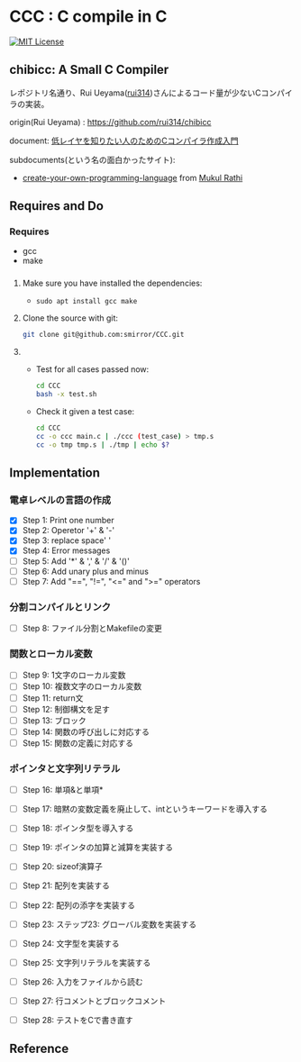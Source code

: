 # CCC : C compile in C

[![MIT License](https://img.shields.io/badge/license-MIT-blue.svg)](https://opensource.org/licenses/MIT)

## chibicc: A Small C Compiler
レポジトリ名通り、Rui Ueyama([rui314](https://github.com/rui314))さんによるコード量が少ないCコンパイラの実装。


origin(Rui Ueyama) : https://github.com/rui314/chibicc

document: [低レイヤを知りたい人のためのCコンパイラ作成入門](https://www.sigbus.info/compilerbook)

subdocuments(という名の面白かったサイト):

- [create-your-own-programming-language](https://mukulrathi.co.uk/create-your-own-programming-language/llvm-ir-cpp-api-tutorial/)
 from [Mukul Rathi](https://twitter.com/mukulrathi_)

## Requires and Do
### Requires
 - gcc
 - make
### 
1. Make sure you have installed the dependencies:
   - `sudo apt install gcc make`

2. Clone the source with git:
     ```bash
   git clone git@github.com:smirror/CCC.git
    ```
3. - Test for all cases passed now:
        ```bash
        cd CCC
        bash -x test.sh
        ```

   - Check it given a test case:
        ```bash
        cd CCC
        cc -o ccc main.c | ./ccc (test_case) > tmp.s
        cc -o tmp tmp.s | ./tmp | echo $?
        ```

## Implementation
### 電卓レベルの言語の作成
- [x]  Step 1: Print one number
- [x]  Step 2: Operetor '+' & '-'
- [x]  Step 3: replace space' '
- [x]  Step 4: Error messages
- [ ]  Step 5: Add '*' & ',' & '/' & '()'
- [ ]  Step 6: Add unary plus and minus
- [ ]  Step 7: Add "==", "!=", "<=" and ">=" operators
### 分割コンパイルとリンク
- [ ]  Step 8: ファイル分割とMakefileの変更
### 関数とローカル変数
- [ ]  Step 9: 1文字のローカル変数
- [ ]  Step 10: 複数文字のローカル変数
- [ ]  Step 11: return文
- [ ]  Step 12: 制御構文を足す
- [ ]  Step 13: ブロック
- [ ]  Step 14: 関数の呼び出しに対応する
- [ ]  Step 15: 関数の定義に対応する
### ポインタと文字列リテラル
- [ ]  Step 16: 単項&と単項*
- [ ]  Step 17: 暗黙の変数定義を廃止して、intというキーワードを導入する
- [ ]  Step 18: ポインタ型を導入する
- [ ]  Step 19: ポインタの加算と減算を実装する
- [ ]  Step 20: sizeof演算子
- [ ]  Step 21: 配列を実装する
- [ ]  Step 22: 配列の添字を実装する
- [ ]  Step 23: ステップ23: グローバル変数を実装する
- [ ]  Step 24: 文字型を実装する
- [ ]  Step 25: 文字列リテラルを実装する
- [ ]  Step 26: 入力をファイルから読む
- [ ]  Step 27: 行コメントとブロックコメント
- [ ]  Step 28: テストをCで書き直す



## Reference

